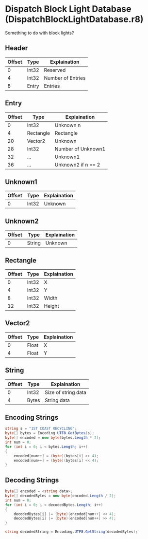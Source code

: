 # Dispatch Block Light Database (DispatchBlockLightDatabase.r8)

Something to do with block lights?

## Header

| Offset | Type  | Explaination      |
| ------ | ----- | ----------------- |
| 0      | Int32 | Reserved          |
| 4      | Int32 | Number of Entries |
| 8      | Entry | Entries           |

## Entry

| Offset | Type      | Explaination       |
| ------ | --------- | ------------------ |
| 0      | Int32     | Unknown n          |
| 4      | Rectangle | Rectangle          |
| 20     | Vector2   | Unknown            |
| 28     | Int32     | Number of Unknown1 |
| 32     | ...       | Unknown1           |
| 36     | ...       | Unknown2 if n == 2 |

## Unknown1

| Offset | Type  | Explaination |
| ------ | ----- | ------------ |
| 0      | Int32 | Unknown      |

## Unknown2

| Offset | Type   | Explaination |
| ------ | ------ | ------------ |
| 0      | String | Unknown      |

## Rectangle

| Offset | Type  | Explaination |
| ------ | ----- | ------------ |
| 0      | Int32 | X            |
| 4      | Int32 | Y            |
| 8      | Int32 | Width        |
| 12     | Int32 | Height       |

## Vector2

| Offset | Type  | Explaination |
| ------ | ----- | ------------ |
| 0      | Float | X            |
| 4      | Float | Y            |

## String

| Offset | Type  | Explaination        |
| ------ | ----- | ------------------- |
| 0      | Int32 | Size of string data |
| 4      | Bytes | String data         |

## Encoding Strings

```c#
string s = "1ST COAST RECYCLING";
byte[] bytes = Encoding.UTF8.GetBytes(s);
byte[] encoded = new byte[bytes.Length * 2];
int num = 0;
for (int i = 0; i < bytes.Length; i++)
{
	encoded[num++] = (byte)(bytes[i] >> 4);
	encoded[num++] = (byte)(bytes[i] << 4);
}
```

## Decoding Strings

```c#
byte[] encoded = <string data>;
byte[] decodedBytes = new byte[encoded.Length / 2];
int num = 0;
for (int i = 0; i < decodedBytes.Length; i++)
{
	decodedBytes[i] |= (byte)(encoded[num++] << 4);
	decodedBytes[i] |= (byte)(encoded[num++] >> 4);
}

string decodedString = Encoding.UTF8.GetString(decodedBytes);
```
